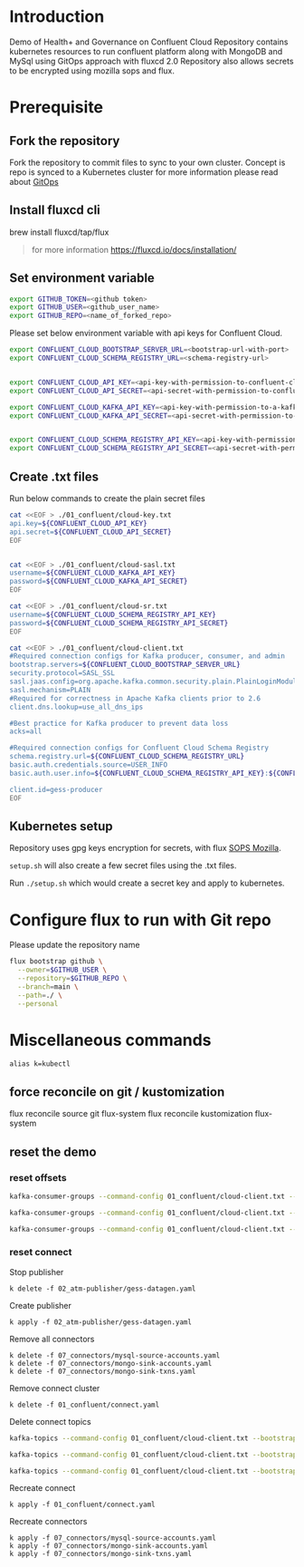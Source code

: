# Introduction

Demo of Health+ and Governance on Confluent Cloud
Repository contains kubernetes resources to run confluent platform along with MongoDB and MySql using GitOps approach with fluxcd 2.0
Repository also allows secrets to be encrypted using mozilla sops and flux. 


# Prerequisite

## Fork the repository
Fork the repository to commit files to sync to your own cluster. Concept is repo is synced to a Kubernetes cluster for more information please read about [GitOps](https://opengitops.dev/)

## Install fluxcd cli

brew install fluxcd/tap/flux

> for more information https://fluxcd.io/docs/installation/

## Set environment variable

```bash
export GITHUB_TOKEN=<github token>
export GITHUB_USER=<github_user_name>
export GITHUB_REPO=<name_of_forked_repo>
```
Please set below environment variable with api keys for Confluent Cloud.

```bash
export CONFLUENT_CLOUD_BOOTSTRAP_SERVER_URL=<bootstrap-url-with-port>
export CONFLUENT_CLOUD_SCHEMA_REGISTRY_URL=<schema-registry-url>


export CONFLUENT_CLOUD_API_KEY=<api-key-with-permission-to-confluent-cloud>
export CONFLUENT_CLOUD_API_SECRET=<api-secret-with-permission-to-confluent-cloud>

export CONFLUENT_CLOUD_KAFKA_API_KEY=<api-key-with-permission-to-a-kafka-cluster-confluent-cloud>
export CONFLUENT_CLOUD_KAFKA_API_SECRET=<api-secret-with-permission-to-a-kafka-cluster-confluent-cloud>


export CONFLUENT_CLOUD_SCHEMA_REGISTRY_API_KEY=<api-key-with-permission-to-schema-registry-in-confluent-cloud>
export CONFLUENT_CLOUD_SCHEMA_REGISTRY_API_SECRET=<api-secret-with-permission-to-schema-registry-in-confluent-cloud>
```

## Create .txt files 

Run below commands to create the plain secret files

```bash
cat <<EOF > ./01_confluent/cloud-key.txt
api.key=${CONFLUENT_CLOUD_API_KEY}
api.secret=${CONFLUENT_CLOUD_API_SECRET}
EOF


cat <<EOF > ./01_confluent/cloud-sasl.txt
username=${CONFLUENT_CLOUD_KAFKA_API_KEY}
password=${CONFLUENT_CLOUD_KAFKA_API_SECRET}
EOF

cat <<EOF > ./01_confluent/cloud-sr.txt
username=${CONFLUENT_CLOUD_SCHEMA_REGISTRY_API_KEY}
password=${CONFLUENT_CLOUD_SCHEMA_REGISTRY_API_SECRET}
EOF

cat <<EOF > ./01_confluent/cloud-client.txt
#Required connection configs for Kafka producer, consumer, and admin
bootstrap.servers=${CONFLUENT_CLOUD_BOOTSTRAP_SERVER_URL}
security.protocol=SASL_SSL
sasl.jaas.config=org.apache.kafka.common.security.plain.PlainLoginModule   required username='${CONFLUENT_CLOUD_KAFKA_API_KEY}'   password='${CONFLUENT_CLOUD_KAFKA_API_SECRET}';
sasl.mechanism=PLAIN
#Required for correctness in Apache Kafka clients prior to 2.6
client.dns.lookup=use_all_dns_ips

#Best practice for Kafka producer to prevent data loss
acks=all

#Required connection configs for Confluent Cloud Schema Registry
schema.registry.url=${CONFLUENT_CLOUD_SCHEMA_REGISTRY_URL}
basic.auth.credentials.source=USER_INFO
basic.auth.user.info=${CONFLUENT_CLOUD_SCHEMA_REGISTRY_API_KEY}:${CONFLUENT_CLOUD_SCHEMA_REGISTRY_API_SECRET}

client.id=gess-producer
EOF

```


## Kubernetes setup

Repository uses gpg keys encryption for secrets, with flux [SOPS Mozilla](https://fluxcd.io/docs/guides/mozilla-sops/). 

`setup.sh` will also create a few secret files using the .txt files. 

Run `./setup.sh` which would create a secret key and apply to kubernetes.



# Configure flux to run with Git repo

Please update the repository name 

```bash
flux bootstrap github \
  --owner=$GITHUB_USER \
  --repository=$GITHUB_REPO \
  --branch=main \
  --path=./ \
  --personal
```

# Miscellaneous commands 

`alias k=kubectl`

## force reconcile on git / kustomization
flux reconcile source git flux-system
flux reconcile kustomization flux-system


## reset the demo

### reset offsets



```bash
kafka-consumer-groups --command-config 01_confluent/cloud-client.txt --bootstrap-server $CONFLUENT_CLOUD_BOOTSTRAP_SERVER_URL --list

kafka-consumer-groups --command-config 01_confluent/cloud-client.txt --bootstrap-server $CONFLUENT_CLOUD_BOOTSTRAP_SERVER_URL --group connect-mongo-sink-accounts --reset-offsets --to-earliest --all-topics

kafka-consumer-groups --command-config 01_confluent/cloud-client.txt --bootstrap-server $CONFLUENT_CLOUD_BOOTSTRAP_SERVER_URL --group connect-mongo-sink-txns --reset-offsets --to-earliest --all-topics
```

### reset connect

Stop publisher

```
k delete -f 02_atm-publisher/gess-datagen.yaml 
```

Create publisher

```
k apply -f 02_atm-publisher/gess-datagen.yaml 
```

Remove all connectors

```
k delete -f 07_connectors/mysql-source-accounts.yaml
k delete -f 07_connectors/mongo-sink-accounts.yaml
k delete -f 07_connectors/mongo-sink-txns.yaml
```

Remove connect cluster

```
k delete -f 01_confluent/connect.yaml
````
Delete connect topics

```bash
kafka-topics --command-config 01_confluent/cloud-client.txt --bootstrap-server $CONFLUENT_CLOUD_BOOTSTRAP_SERVER_URL --delete --topic confluent.connect-status

kafka-topics --command-config 01_confluent/cloud-client.txt --bootstrap-server $CONFLUENT_CLOUD_BOOTSTRAP_SERVER_URL --delete --topic confluent.connect-configs

kafka-topics --command-config 01_confluent/cloud-client.txt --bootstrap-server $CONFLUENT_CLOUD_BOOTSTRAP_SERVER_URL --delete --topic confluent.connect-offsets

```

Recreate connect

```
k apply -f 01_confluent/connect.yaml
```

Recreate connectors

```
k apply -f 07_connectors/mysql-source-accounts.yaml 
k apply -f 07_connectors/mongo-sink-accounts.yaml 
k apply -f 07_connectors/mongo-sink-txns.yaml 
```